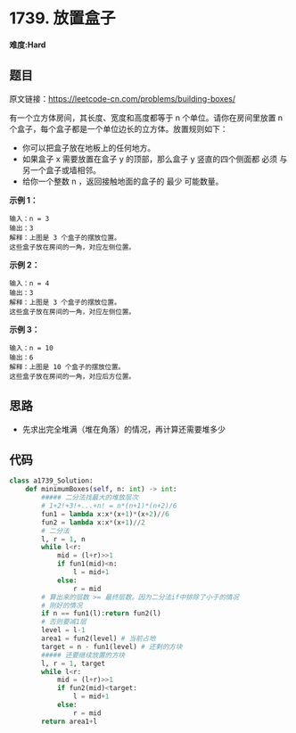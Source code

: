 # 1739. 放置盒子
**难度:Hard**
## 题目
原文链接：https://leetcode-cn.com/problems/building-boxes/

有一个立方体房间，其长度、宽度和高度都等于 n 个单位。请你在房间里放置 n 个盒子，每个盒子都是一个单位边长的立方体。放置规则如下：
* 你可以把盒子放在地板上的任何地方。
* 如果盒子 x 需要放置在盒子 y 的顶部，那么盒子 y 竖直的四个侧面都 必须 与另一个盒子或墙相邻。
* 给你一个整数 n ，返回接触地面的盒子的 最少 可能数量。

**示例 1：**
```
输入：n = 3
输出：3
解释：上图是 3 个盒子的摆放位置。
这些盒子放在房间的一角，对应左侧位置。
```
**示例 2：**
```
输入：n = 4
输出：3
解释：上图是 3 个盒子的摆放位置。
这些盒子放在房间的一角，对应左侧位置。
```
**示例 3：**
```
输入：n = 10
输出：6
解释：上图是 10 个盒子的摆放位置。
这些盒子放在房间的一角，对应后方位置。
```
## 思路
* 先求出完全堆满（堆在角落）的情况，再计算还需要堆多少

## 代码
```python
class a1739_Solution:
    def minimumBoxes(self, n: int) -> int:
        ##### 二分法找最大的堆放层次
        # 1+2!+3!+...+n! = n*(n+1)*(n+2)/6
        fun1 = lambda x:x*(x+1)*(x+2)//6
        fun2 = lambda x:x*(x+1)//2
        # 二分法
        l, r = 1, n
        while l<r:
            mid = (l+r)>>1
            if fun1(mid)<n:
                l = mid+1
            else:
                r = mid
        # 算出来的层数 >= 最终层数。因为二分法if中排除了小于的情况
        # 刚好的情况
        if n == fun1(l):return fun2(l)
        # 否则要减1层
        level = l-1
        area1 = fun2(level) # 当前占地
        target = n - fun1(level) # 还剩的方块
        ##### 还要继续放置的方块
        l, r = 1, target
        while l<r:
            mid = (l+r)>>1
            if fun2(mid)<target:
                l = mid+1
            else:
                r = mid
        return area1+l
```

